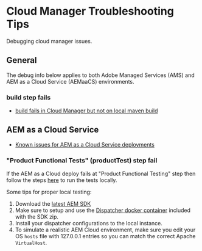 # Cloud Manager Troubleshooting Tips
Debugging cloud manager issues.

## General
The debug info below applies to both Adobe Managed Services (AMS) and AEM as a Cloud Service (AEMaaCS) environments.

### build step fails
* [build fails in Cloud Manager but not on local maven build](cm-build-step-fails.md)

## AEM as a Cloud Service
* [Known issues for AEM as a Cloud Service deployments](https://docs.adobe.com/content/help/en/experience-manager-learn/cloud-service/debugging/debugging-aem-as-a-cloud-service/build-and-deployment.html)

### "Product Functional Tests" (productTest) step fail
If the AEM as a Cloud deploy fails at "Product Functional Testing" step then follow the steps [here](https://github.com/adobe/aem-test-samples/blob/aem-cloud/README.md#run-the-test-against-your-aem-cloud-service-author-and-publish-tiers) to run the tests locally.

Some tips for proper local testing:
1. Download the [latest AEM SDK](https://experienceleague.adobe.com/docs/experience-manager-cloud-service/implementing/developing/aem-as-a-cloud-service-sdk.html?lang=en#developing)
2. Make sure to setup and use the [Dispatcher docker container](https://experienceleague.adobe.com/docs/experience-manager-learn/cloud-service/local-development-environment-set-up/dispatcher-tools.html?lang=en#local-development-environment-set-up) included with the SDK zip.
3. Install your dispatcher configurations to the local instance.
4. To simulate a realistic AEM Cloud environment, make sure you edit your OS ```hosts``` file with 127.0.0.1 entries so you can match the correct Apache ```VirtualHost```.
